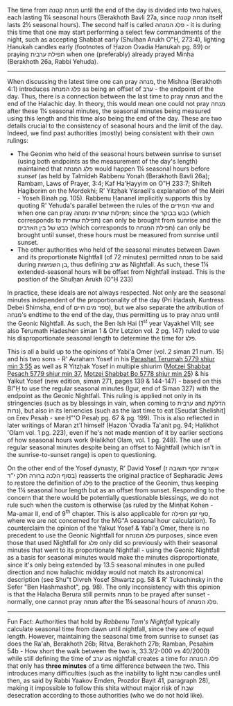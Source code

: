 The time from מנחה קטנה until the end of the day is divided into two halves, each lasting 1¼ seasonal hours (Berakhoth Bavli 27a, since מנחה קטנה itself lasts 2½ seasonal hours). The second half is called פלג המנחה - it is during this time that one may start performing a select few commandments of the night, such as accepting Shabbat early (Shulḥan Arukh O"Ḥ, 273:4), lighting Ḥanukah candles early (footnotes of Ḥazon Ovadia Ḥanukah pg. 89) or praying תפילת ערבית when one (preferably) already prayed Minḥa (Berakhoth 26a, Rabbi Yehuda).

---

When discussing the latest time one can pray מנחה, the Mishna (Berakhoth 4:1) introduces פלג המנחה as being an offset of ערב - the endpoint of the day. Thus, there is a connection between the last time to pray מנחה and the end of the Halachic day. In theory, this would mean one could not pray מנחה after these 1¼ seasonal minutes, the seasonal minutes being measured using this length and this time also being the end of the day. These are two details crucial to the consistency of seasonal hours and the limit of the day. Indeed, we find past authorities (mostly) being consistent with their own rulings:

- The Geonim who held of the seasonal hours between sunrise to sunset (using both endpoints as the measurement of the day's length) maintained that פלג המנחה would happen 1¼ seasonal hours before _sunset_ (as held by Talmideh Rabbenu Yonah (Berakhoth Bavli 26a); Rambam, Laws of Prayer, 3:4; Kaf Ha'Ḥayyim on O"Ḥ 233:7; Shilteh Hagiborim on the Mordekhi; R' Yitzḥak Yisraeli's explanation of the Meiri - Yoseh Binah pg. 105). Rabbenu Ḥananel implicitly supports this by quoting R' Yehuda's parallel between the rules of the שתי תמידים and when one can pray תפילות שחרית ומנחה; since the כבש בבוקר (which corresponds to תפילת שחרית) can only be brought from sunrise and the כבש של בין הארבים (which corresponds to תפילת המנחה) can only be brought until sunset, these hours must be measured from sunrise until sunset.
- The other authorities who held of the seasonal minutes between Dawn and its proportionate Nightfall (of 72 minutes) permitted מנחה to be said during בן השמשות, thus defining ערב as Nightfall. As such, these 1¼ extended-seasonal hours will be offset from Nightfall instead. This is the position of the Shulḥan Arukh (O"Ḥ 233)

In practice, these ideals are not always respected. Not only are the seasonal minutes independent of the proportionality of the day (Pri Ḥadash, Kuntress Debei Shimsha, end of ספר מים חיים), but we also separate the attribution of מנחה's endtime to the end of the day, thus permitting us to pray מנחה until the Geonic Nightfall. As such, the Ben Ish Ḥai (1<sup>st</sup> year Vayakhel VIII; see also Terumath Hadeshen siman 1 & Ohr Letzion vol. 2 pg. 147) ruled to use his disproportionate seasonal length to determine the time for פלג.

This is all a build up to the opinions of Yabi'a Omer (vol. 2 siman 21 num. 15) and his two sons - R' Avraham Yosef in his [Parashat Terumah 5779 shiur min 3:55](https://torahanytime.com/lectures/76371) as well as R Yitzḥak Yosef in multiple shiurim ([Motzei Shabbat Pesach 5779 shiur min 37](https://torahanytime.com/lectures/81670), [Motzei Shabbat Bo 5778 shiur min 25](https://torahanytime.com/lectures/55391)) & his Yalkut Yosef (new edition, siman 271, pages 139 & 144-147) - based on this BI"Ḥ to use the regular seasonal minutes (Igur, end of Siman 327) with the endpoint as the Geonic Nightfall. This ruling is applied not only in its stringencies (such as by blessings in vain, when coming to ערבית and הדלקת נרות), but also in its leniencies (such as the last time to eat [Seudat Shelishit] on Erev Pesaḥ - see Ḥ"'O Pesaḥ pg. 67 & pg. 199). This is also reflected in later writings of Maran zt'l himself (Ḥazon 'Ovadia Ta'anit pg. 94; Halikhot 'Olam vol. 1 pg. 223), even if he's not made mention of it by earlier sections of how seasonal hours work (Halikhot Olam, vol. 1 pg. 248). The use of regular seasonal minutes despite being an offset to Nightfall (which isn't in the sunrise-to-sunset range) is open to questioning.

On the other end of the Yosef dynasty, R' David Yosef (אוצרות יוסף תשובה ז בסוף הלכה ברורה חלק י"ד) reasserts the original practice of Sepharadic Jews to restore the definition of פלג to the practice of the Geonim, thus keeping the 1¼ seasonal hour length but as an offset from sunset. Responding to the concern that there would be potentially questionable blessings, we do not rule such when the custom is otherwise (as ruled by the Minḥat Kohen - Ma-amar II, end of 9<sup>th</sup> chapter. This is also applicable for סוף זמן תפילה, where we are not concerned for the MG"A seasonal hour calculation). To counterclaim the opinion of the Yalkut Yosef & Yabi'a Omer, there is no precedent to use the Geonic Nightfall for פלג המנחה purposes, since even those that used Nightfall for פלג only did so previously with their seasonal minutes that went to its proportionate Nightfall - using the Geonic Nightfall as a basis for seasonal minutes would make the minutes disproportionate, since it's only being extended by 13.5 seasonal minutes in one pulled direction and now halachic midday would not match its astronomical description (see Shu"t Divreh Yosef Shwartz pg. 58 & R' Tukachinsky in the Sefer "Ben Hashmashot", pg. 98). The only inconsistency with this opinion is that the Halacha Berura still permits מנחה to be prayed after sunset - normally, one cannot pray מנחה after the 1¼ seasonal hours of פלג המנחה.

---

Fun Fact: Authorities that hold by *Rabbenu Tam's Nightfall* typically calculate seasonal time from dawn until nightfall, since they are of equal length. However, maintaining the seasonal time from sunrise to sunset (as does the Ra'ah, Berakhoth 26b; Ritva, Berakhoth 27b; Ramban, Pesaḥim 54b - How short the walk between the two is, 33.3/2-000 vs 40/2000) while still defining the time of ערב as nightfall creates a time for פלג המנחה that only has **three minutes** of a time difference between the two. This introduces many difficulties (such as the inability to light שבת candles until then, as said by Rabbi Yaakov Emden, Prozdor Bayit 41, paragraph 28), making it impossible to follow this shita without major risk of שבת desecration according to those authorities (who we do not hold like).